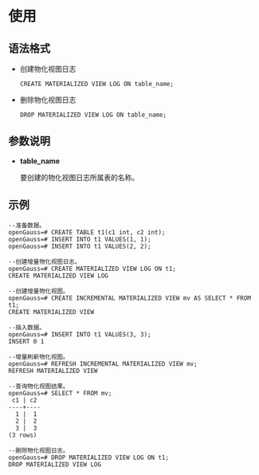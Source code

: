 # 使用

## 语法格式

-   创建物化视图日志

    ```
    CREATE MATERIALIZED VIEW LOG ON table_name; 
    ```


-   删除物化视图日志

    ```
    DROP MATERIALIZED VIEW LOG ON table_name;
    ```


## 参数说明

- **table\_name**

  要创建的物化视图日志所属表的名称。

## 示例

```
--准备数据。
openGauss=# CREATE TABLE t1(c1 int, c2 int);
openGauss=# INSERT INTO t1 VALUES(1, 1);
openGauss=# INSERT INTO t1 VALUES(2, 2);

--创建增量物化视图日志。
openGauss=# CREATE MATERIALIZED VIEW LOG ON t1;
CREATE MATERIALIZED VIEW LOG

--创建增量物化视图。
openGauss=# CREATE INCREMENTAL MATERIALIZED VIEW mv AS SELECT * FROM t1;
CREATE MATERIALIZED VIEW

--插入数据。
openGauss=# INSERT INTO t1 VALUES(3, 3);
INSERT 0 1

--增量刷新物化视图。
openGauss=# REFRESH INCREMENTAL MATERIALIZED VIEW mv;
REFRESH MATERIALIZED VIEW

--查询物化视图结果。
openGauss=# SELECT * FROM mv;
 c1 | c2 
----+----
  1 |  1
  2 |  2
  3 |  3
(3 rows)

--删除物化视图日志。
openGauss=# DROP MATERIALIZED VIEW LOG ON t1;
DROP MATERIALIZED VIEW LOG
```

